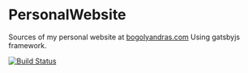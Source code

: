 # PersonalWebsite

Sources of my personal website at [bogolyandras.com](https://bogolyandras.com)
Using gatsbyjs framework.


[![Build Status](https://travis-ci.org/bogolyandras/personal-website-gatsby.svg?branch=master)](https://travis-ci.org/bogolyandras/personal-website-gatsby)
